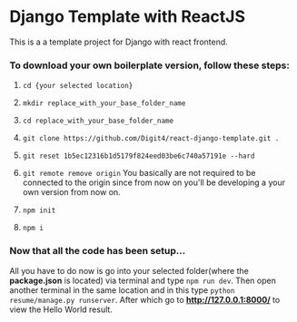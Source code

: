 # Django Template with ReactJS

This is a a template project for Django with react frontend.

### To download your own boilerplate version, follow these steps:

1. `cd {your selected location}`
1. `mkdir replace_with_your_base_folder_name`
1. `cd replace_with_your_base_folder_name`
1. `git clone https://github.com/Digit4/react-django-template.git .`
1. `git reset 1b5ec12316b1d5179f824eed03be6c740a57191e --hard`
1. `git remote remove origin`
   You basically are not required to be connected to the origin since from now on you'll be developing a your own version from now on.

1. `npm init`
1. `npm i`

### Now that all the code has been setup...

All you have to do now is go into your selected folder(where the **package.json** is located) via terminal and type `npm run dev`.
Then open another terminal in the same location and in this type `python resume/manage.py runserver`. After which go to **http://127.0.0.1:8000/** to view the Hello World result.
